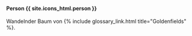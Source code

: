 ---
---

#### Person {{ site.icons_html.person }}

Wandelnder Baum von {% include glossary_link.html title="Goldenfields" %}.
